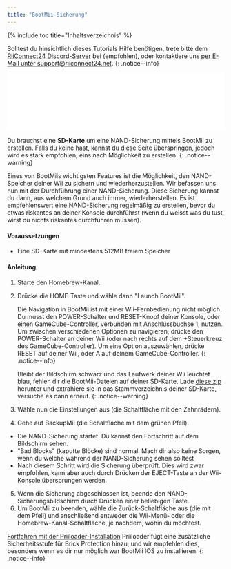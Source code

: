 ```yaml
---
title: "BootMii-Sicherung"
---
```


{% include toc title="Inhaltsverzeichnis" %}

Solltest du hinsichtlich dieses Tutorials Hilfe benötigen, trete bitte dem [RiiConnect24 Discord-Server](https://discord.gg/rc24) bei (empfohlen), oder kontaktiere uns [per E-Mail unter support@riiconnect24.net](mailto:support@riiconnect24.net).
{: .notice--info}

![BootMii-Logo](/images/bootmii.png)

Du brauchst eine **SD-Karte** um eine NAND-Sicherung mittels BootMii zu erstellen. Falls du keine hast, kannst du diese Seite überspringen, jedoch wird es stark empfohlen, eins nach Möglichkeit zu erstellen.
{: .notice--warning}

Eines von BootMiis wichtigsten Features ist die Möglichkeit, den NAND-Speicher deiner Wii zu sichern und wiederherzustellen. Wir befassen uns nun mit der Durchführung einer NAND-Sicherung. Diese Sicherung kannst du dann, aus welchem Grund auch immer, wiederherstellen. Es ist empfehlenswert eine NAND-Sicherung regelmäßig zu erstellen, bevor du etwas riskantes an deiner Konsole durchführst (wenn du weisst was du tust, wirst du nichts riskantes durchführen müssen).

#### Voraussetzungen
* Eine SD-Karte mit mindestens 512MB freiem Speicher

#### Anleitung
1. Starte den Homebrew-Kanal.
2. Drücke die HOME-Taste und wähle dann "Launch BootMii".

    Die Navigation in BootMii ist mit einer Wii-Fernbedienung nicht möglich. Du musst den POWER-Schalter und RESET-Knopf deiner Konsole, oder einen GameCube-Controller, verbunden mit Anschlussbuchse 1, nutzen. Um zwischen verschiedenen Optionen zu navigieren, drücke den POWER-Schalter an deiner Wii (oder nach rechts auf dem +Steuerkreuz des GameCube-Controller). Um eine Option auszuwählen, drücke RESET auf deiner Wii, oder A auf deinem GameCube-Controller.
    {: .notice--info}


    Bleibt der Bildschirm schwarz und das Laufwerk deiner Wii leuchtet blau, fehlen dir die BootMii-Dateien auf deiner SD-Karte. Lade [diese zip](https://static.hackmii.com/bootmii_sd_files.zip) herunter und extrahiere sie in das Stammverzeichnis deiner SD-Karte, versuche es dann erneut.
    {: .notice--warning}

3. Wähle nun die Einstellungen aus (die Schaltfläche mit den Zahnrädern).
4. Gehe auf BackupMii (die Schaltfläche mit dem grünen Pfeil).
- Die NAND-Sicherung startet. Du kannst den Fortschritt auf dem Bildschirm sehen.
- "Bad Blocks" (kaputte Blöcke) sind normal. Mach dir also keine Sorgen, wenn du welche während der NAND-Sicherung sehen solltest
- Nach diesem Schritt wird die Sicherung überprüft. Dies wird zwar empfohlen, kann aber auch durch Drücken der EJECT-Taste an der Wii-Konsole übersprungen werden.
5. Wenn die Sicherung abgeschlossen ist, beende den NAND-Sicherungsbildschirm durch Drücken einer beliebigen Taste.
6. Um BootMii zu beenden, wähle die Zurück-Schaltfläche aus (die mit dem Pfeil) und anschließend entweder die Wii-Menü- oder die Homebrew-Kanal-Schaltfläche, je nachdem, wohin du möchtest.


<!---
To restore from a NAND backup on your SD card, you can follow these instructions using RestoreMii (the button right next to BackupMii with a red arrow).
{: .notice--info}
-->

[Fortfahren mit der Priiloader-Installation](priiloader) Priiloader fügt eine zusätzliche Sicherheitsstufe für Brick Protection hinzu, und wir empfehlen dies, besonders wenn es dir nur möglich war BootMii IOS zu installieren.
{: .notice--info}
